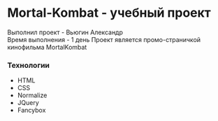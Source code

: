 # Mortal-Kombat - учебный проект
Выполнил проект - Вьюгин Александр<br/>
Время выполнения - 1 день
Проект является промо-страничкой кинофильма MortalKombat
### Технологии
- HTML
- CSS
- Normalize
- JQuery
- Fancybox
